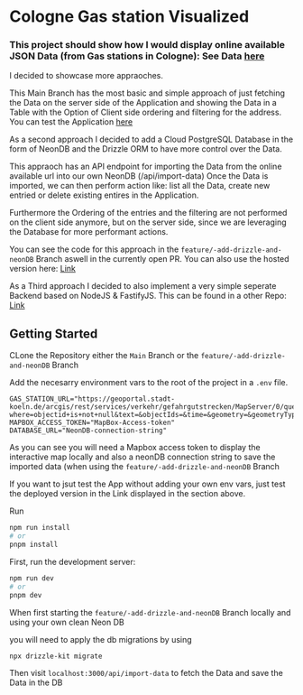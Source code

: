 # Cologne Gas station Visualized

### This project should show how I would display online available JSON Data (from Gas stations in Cologne): See Data [here](https://geoportal.stadt-koeln.de/arcgis/rest/services/verkehr/gefahrgutstrecken/MapServer/0/query?where=objectid+is+not+null&text=&objectIds=&time=&geometry=&geometryType=esriGeometryEnvelope&inSR=&spatialRel=esriSpatialRelIntersects&distance=&units=esriSRUnit_Foot&relationParam=&outFields=*&returnGeometry=true&returnTrueCurves=false&maxAllowableOffset=&geometryPrecision=&outSR=4326&havingClause=&returnIdsOnly=false&returnCountOnly=false&orderByFields=&groupByFieldsForStatistics=&outStatistics=&returnZ=false&returnM=false&gdbVersion=&historicMoment=&returnDistinctValues=false&resultOffset=&resultRecordCount=&returnExtentOnly=false&datumTransformation=&parameterValues=&rangeValues=&quantizationParameters=&featureEncoding=esriDefault&f=pjson)

I decided to showcase more appraoches. 

This Main Branch has the most basic and simple approach of just fetching the Data on the server side of the Application and showing the Data in a Table with the Option of Client side ordering and filtering for the address. 
You can test the Application [here](https://koeln-gasstation-visualizer.vercel.app/)

As a second approach I decided to add a Cloud PostgreSQL Database in the form of NeonDB and the Drizzle ORM to have more control over the Data. 

This appraoch has an API endpoint for importing the Data from the online available url into our own NeonDB (/api/import-data) 
Once the Data is imported, we can then perform action like: list all the Data, create new entried or delete existing entires in the Application. 

Furthermore the Ordering of the entries and the filtering are not performed on the client side anymore, but on the server side, since we are leveraging the Database for more performant actions.

You can see the code for this approach in the `feature/-add-drizzle-and-neonDB` Branch aswell in the currently open PR.
You can also use the hosted version here: [Link](https://koeln-gasstation-visualizer-gz7xo6bsq-danilotrottas-projects.vercel.app/)

As a Third approach I decided to also implement a very simple seperate Backend based on NodeJS & FastifyJS. 
This can be found in a other Repo: [Link](https://github.com/DaniloTrotta/rest-api-fastify-gas-stations)


## Getting Started

CLone the Repository either the `Main` Branch or the `feature/-add-drizzle-and-neonDB` Branch

Add the necesarry environment vars to the root of the project in a `.env` file. 

````
GAS_STATION_URL="https://geoportal.stadt-koeln.de/arcgis/rest/services/verkehr/gefahrgutstrecken/MapServer/0/query?where=objectid+is+not+null&text=&objectIds=&time=&geometry=&geometryType=esriGeometryEnvelope&inSR=&spatialRel=esriSpatialRelIntersects&distance=&units=esriSRUnit_Foot&relationParam=&outFields=*&returnGeometry=true&returnTrueCurves=false&maxAllowableOffset=&geometryPrecision=&outSR=4326&havingClause=&returnIdsOnly=false&returnCountOnly=false&orderByFields=&groupByFieldsForStatistics=&outStatistics=&returnZ=false&returnM=false&gdbVersion=&historicMoment=&returnDistinctValues=false&resultOffset=&resultRecordCount=&returnExtentOnly=false&datumTransformation=&parameterValues=&rangeValues=&quantizationParameters=&featureEncoding=esriDefault&f=pjson"
MAPBOX_ACCESS_TOKEN="MapBox-Access-token"
DATABASE_URL="NeonDB-connection-string"
````

As you can see you will need a Mapbox access token to display the interactive map locally and also a neonDB connection string to save the imported data (when using the `feature/-add-drizzle-and-neonDB` Branch

If you want to jsut test the App without adding your own env vars, just test the deployed version in the Link displayed in the section above.

Run 

```bash
npm run install
# or
pnpm install
```

First, run the development server:

```bash
npm run dev
# or
pnpm dev
```

When first starting the `feature/-add-drizzle-and-neonDB` Branch locally and using your own clean Neon DB 

you will need to apply the db migrations by using 
```bash
npx drizzle-kit migrate
```

Then visit `localhost:3000/api/import-data` to fetch the Data and save the Data in the DB 



